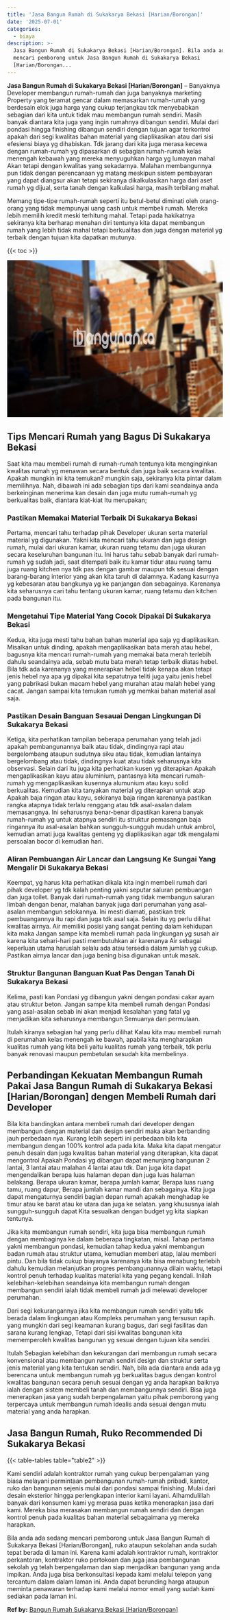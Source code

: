 ```yaml
---
title: 'Jasa Bangun Rumah di Sukakarya Bekasi [Harian/Borongan]'
date: '2025-07-01'
categories:
  - biaya
description: >-
  Jasa Bangun Rumah di Sukakarya Bekasi [Harian/Borongan]. Bila anda ada sedang
  mencari pemborong untuk Jasa Bangun Rumah di Sukakarya Bekasi
  [Harian/Borongan...
---
```


**Jasa Bangun Rumah di Sukakarya Bekasi \[Harian/Borongan\]** – Banyaknya Developer membangun rumah-rumah dan juga banyaknya marketing Property yang teramat gencar dalam memasarkan rumah-rumah yang berdesain elok juga harga yang cukup terjangkau tdk menyebabkan sebagian dari kita untuk tidak mau membangun rumah sendiri. Masih banyak diantara kita juga yang ingin rumahnya dibangun sendiri. Mulai dari pondasi hingga finishing dibangun sendiri dengan tujuan agar terkontrol apakah dari segi kwalitas bahan material yang diaplikasikan atau dari sisi efesiensi biaya yg dihabiskan. Tdk jarang dari kita juga merasa kecewa dengan rumah-rumah yg dipasarkan di sebagian rumah-rumah kelas menengah kebawah yang mereka menyuguhkan harga yg lumayan mahal Akan tetapi dengan kwalitas yang sekadarnya. Malahan membangunnya pun tidak dengan perencanaan yg matang meskipun sistem pembayaran yang dapat diangsur akan tetapi sekiranya dikalkulasikan harga dari aset rumah yg dijual, serta tanah dengan kalkulasi harga, masih terbilang mahal.

Memang tipe-tipe rumah-rumah seperti itu betul-betul diminati oleh orang-orang yang tidak mempunyai uang cash untuk membeli rumah. Mereka lebih memilih kredit meski terhitung mahal. Tetapi pada hakikatnya sekiranya kita berharap menahan diri tentunya kita dapat membangun rumah yang lebih tidak mahal tetapi berkualitas dan juga dengan material yg terbaik dengan tujuan kita dapatkan mutunya.

{{< toc >}}

![Jasa Bangun Rumah di Sukakarya Bekasi [Harian/Borongan]](/images/borong-bangunan-24.png)

## Tips Mencari Rumah yang Bagus Di Sukakarya Bekasi

Saat kita mau membeli rumah di rumah-rumah tentunya kita menginginkan kwalitas rumah yg menawan secara bentuk dan juga baik secara kwalitas. Apakah mungkin ini kita temukan? mungkin saja, sekiranya kita pintar dalam memilihnya. Nah, dibawah ini ada sebagian tips dari kami seandainya anda berkeinginan menerima kan desain dan juga mutu rumah-rumah yg berkualitas baik, diantara kiat-kiat Itu merupakan;

### Pastikan Memakai Material Terbaik Di Sukakarya Bekasi

Pertama, mencari tahu terhadap pihak Developer ukuran serta material material yg digunakan. Yakni kita mencari tahu ukuran dan juga design rumah, mulai dari ukuran kamar, ukuran ruang tetamu dan juga ukuran secara keseluruhan bangunan itu. Ini harus tahu sebab banyak dari rumah-rumah yg sudah jadi, saat ditempati baik itu kamar tidur atau ruang tamu juga ruang kitchen nya tdk pas dengan gambar maupun tdk sesuai dengan barang-barang interior yang akan kita taruh di dalamnya. Kadang kasurnya yg kebesaran atau bangkunya yg ke panjangan dan sebagainya. Karenanya kita seharusnya cari tahu tentang ukuran kamar, ruang tetamu dan kitchen pada bangunan itu.

### Mengetahui Tipe Material Yang Cocok Dipakai Di Sukakarya Bekasi

Kedua, kita juga mesti tahu bahan bahan material apa saja yg diaplikasikan. Misalkan untuk dinding, apakah mengaplikasikan bata merah atau hebel, bagusnya kita mencari rumah-rumah yang memakai bata merah terlebih dahulu seandainya ada, sebab mutu bata merah tetap terbaik diatas hebel. Bila tdk ada karenanya yang menerapkan hebel tidak kenapa akan tetapi jenis hebel nya apa yg dipakai kita sepatutnya teliti juga yaitu jenis hebel yang pabrikasi bukan macam hebel yang murahan atau malah hebel yang cacat. Jangan sampai kita temukan rumah yg memkai bahan material asal saja.

### Pastikan Desain Banguan Sesauai Dengan Lingkungan Di Sukakarya Bekasi

Ketiga, kita perhatikan tampilan beberapa perumahan yang telah jadi apakah pembangunannya baik atau tidak, dindingnya rapi atau bergelombang ataupun sudutnya siku atau tidak, kemudian lantainya bergelombang atau tidak, dindingnya kuat atau tidak seharusnya kita observasi. Selain dari itu juga kita perhatikan kusen yg diterapkan Apakah mengaplikasikan kayu atau aluminium, pantasnya kita mencari rumah-rumah yg mengaplikasikan kusennya alumunium atau kayu solid berkualitas. Kemudian kita tanyakan material yg diterapkan untuk atap Apakah baja ringan atau kayu, sekiranya baja ringan karenanya pastikan rangka atapnya tidak terlalu renggang atau tdk asal-asalan dalam memasangnya. Ini seharusnya benar-benar dipastikan karena banyak rumah-rumah yg untuk atapnya sendiri itu struktur pemasangan baja ringannya itu asal-asalan bahkan sungguh-sungguh mudah untuk ambrol, kemudian amati juga kwalitas genteng yg diaplikasikan agar tdk mengalami persoalan bocor di kemudian hari.

### Aliran Pembuangan Air Lancar dan Langsung Ke Sungai Yang Mengalir Di Sukakarya Bekasi

Keempat, yg harus kita perhatikan dikala kita ingin membeli rumah dari pihak developer yg tdk kalah penting yakni seputar saluran pembuangan dan juga toilet. Banyak dari rumah-rumah yang tidak membangun saluran limbah dengan benar, malahan banyak juga dari perumahan yang asal-asalan membangun selokannya. Ini mesti diamati, pastikan trek pembuangannya itu rapi dan juga tdk asal saja. Selain itu yg perlu dilihat kwalitas airnya. Air memiliki posisi yang sangat penting dalam kehidupan kita maka Jangan sampe kita membeli rumah pada lingkungan yg susah air karena kita sehari-hari pasti membutuhkan air karenanya Air sebagai keperluan utama haruslah selalu ada atau tersedia dalam jumlah yg cukup. Pastikan airnya lancar dan juga bening bisa digunakan untuk masak.

### Struktur Bangunan Banguan Kuat Pas Dengan Tanah Di Sukakarya Bekasi

Kelima, pasti kan Pondasi yg dibangun yakni dengan pondasi cakar ayam atau struktur beton. Jangan sampe kita membeli rumah dengan Pondasi yang asal-asalan sebab ini akan menjadi kesalahan yang fatal yg menjadikan kita seharusnya membangun Semuanya dari permulaan.

Itulah kiranya sebagian hal yang perlu dilihat Kalau kita mau membeli rumah di perumahan kelas menengah ke bawah, apabila kita mengharapkan kualitas rumah yang kita beli yaitu kualitas rumah yang terbaik, tdk perlu banyak renovasi maupun pembetulan sesudah kita membelinya.

## Perbandingan Kekuatan Membangun Rumah Pakai Jasa Bangun Rumah di Sukakarya Bekasi \[Harian/Borongan\] dengen Membeli Rumah dari Developer

Bila kita bandingkan antara membeli rumah dari developer dengan membangun dengan material dan design sendiri maka akan berbanding jauh perbedaan nya. Kurang lebih seperti ini perbedaan bila kita membangun dengan 100% kontrol ada pada kita. Maka kita dapat mengatur penuh desain dan juga kwalitas bahan material yang diterapkan, kita dapat mengontrol Apakah Pondasi yg dibangun dapat menunjang bangunan 2 lantai, 3 lantai atau malahan 4 lantai atau tdk. Dan juga kita dapat mengendalikan berapa luas halaman depan dan juga luas halaman belakang. Berapa ukuran kamar, berapa jumlah kamar, Berapa luas ruang tamu, ruang dapur, Berapa jumlah kamar mandi dan sebagainya. Kita juga dapat mengaturnya sendiri bagian depan rumah apakah menghadap ke timur atau ke barat atau ke utara dan juga ke selatan. yang khususnya ialah sungguh-sungguh dapat Kita sesuaikan dengan budget yg kita siapkan tentunya.

Jika kita membangun rumah sendiri, kita juga bisa membangun rumah dengan membaginya ke dalam beberapa tingkatan, misal. Tahap pertama yakni membangun pondasi, kemudian tahap kedua yakni membangun badan rumah atau struktur utama, kemudian memberi atap, lalau memberi pintu. Dan bila tidak cukup biayanya karenanya kita bisa menabung terlebih dahulu kemudian melanjutkan progres pembangunannya dilain waktu, tetapi kontrol penuh terhadap kualitas material kita yang pegang kendali. Inilah kelebihan-kelebihan seandainya kita membangun rumah dengan membangun sendiri ialah tidak membeli rumah jadi melewati developer perumahan.

Dari segi kekurangannya jika kita membangun rumah sendiri yaitu tdk berada dalam lingkungan atau Kompleks perumahan yang tersusun rapih. yang mungkin dari segi keamanan kurang bagus, dari segi fasilitas dan sarana kurang lengkap, Tetapi dari sisi kwalitas bangunan kita mememperoleh kwalitas bangunan yg sesuai dengan tujuan kita sendiri.

Itulah Sebagian kelebihan dan kekurangan dari membangun rumah secara konvensional atau membangun rumah sendiri design dan struktur serta jenis material yang kita tentukan sendiri. Nah, bila ada diantara anda ada yg berencana untuk membangun rumah yg berkualitas bagus dengan kontrol kwalitas bangunan secara penuh sesuai dengan yg anda harapkan baiknya ialah dengan sistem membeli tanah dan membangunnya sendiri. Bisa juga menerapkan jasa yang sudah berpengalaman yaitu pihak pemborong yang terpercaya untuk membangun rumah idealis anda sesuai dengan mutu material yang anda harapkan.

## Jasa Bangun Rumah, Ruko Recommended Di Sukakarya Bekasi

{{< table-tables table="table2" >}}

Kami sendiri adalah kontraktor rumah yang cukup berpengalaman yang biasa melayani permintaan pembangunan rumah-rumah pribadi, kantor, ruko dan bangunan sejenis mulai dari pondasi sampai finishing. Mulai dari desain eksterior hingga perlengkapan interior kami layani. Alhamdulillah banyak dari konsumen kami yg merasa puas ketika menerapkan jasa dari kami. Mereka bisa merasakan membangun rumah sendiri dan dengan kontrol penuh pada kualitas bahan material sebagaimana yg mereka harapkan.

Bila anda ada sedang mencari pemborong untuk Jasa Bangun Rumah di Sukakarya Bekasi \[Harian/Borongan\], ruko ataupun sekolahan anda sudah tepat berada di laman ini. Karena kami adalah kontraktor rumah, kontraktor perkantoran, kontraktor ruko pertokoan dan juga jasa pembangunan sekolah yg telah berpengalaman dan siap menjadikan bangunan yang anda impikan. Anda juga bisa berkonsultasi kepada kami melalui telepon yang tercantum dalam dalam laman ini. Anda dapat berunding harga ataupun meminta penawaran terhadap kami melalui nomor email yang sudah kami sediakan pada laman ini.

**Ref by:** [Bangun Rumah Sukakarya Bekasi [Harian/Borongan]](https://id.wikipedia.org/wiki/Bangun)

